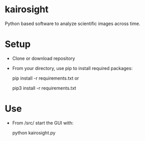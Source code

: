# kairosight
Python based software to analyze scientific images across time.

# Setup
* Clone or download repository
* From your directory, use pip to install required packages:


	pip install -r requirements.txt	
or

	pip3 install -r requirements.txt


# Use
* From /src/ start the GUI with:


    python kairosight.py